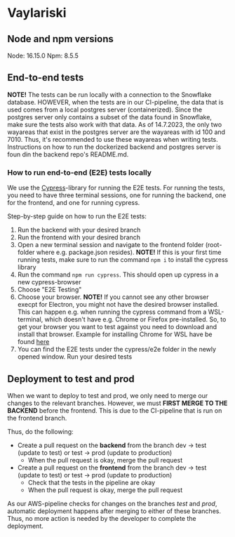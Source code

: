 # Vaylariski

## Node and npm versions

Node: 16.15.0
Npm: 8.5.5

## End-to-end tests

**NOTE!** The tests can be run locally with a connection to the Snowflake database. HOWEVER, when the tests are in our CI-pipeline, the data that is used comes from a local postgres server (containerized). Since the postgres server only contains a subset of the data found in Snowflake, make sure the tests also work with that data.
As of 14.7.2023, the only two wayareas that exist in the postgres server are the wayareas with id 100 and 7010. Thus, it's recommended to use these wayareas when writing tests.
Instructions on how to run the dockerized backend and postgres server is foun din the backend repo's README.md.

### How to run end-to-end (E2E) tests locally

We use the [Cypress](https://docs.cypress.io/guides/overview/why-cypress)-library for running the E2E tests. For running the tests, you need to have three terminal sessions, one for running the backend, one for the frontend, and one for running cypress.

Step-by-step guide on how to run the E2E tests:

1. Run the backend with your desired branch
2. Run the frontend with your desired branch
3. Open a new terminal session and navigate to the frontend folder (root-folder where e.g. package.json resides). **NOTE!** If this is your first time running tests, make sure to run the command `npm i` to install the cypress library
4. Run the command `npm run cypress`. This should open up cypress in a new cypress-browser
5. Choose "E2E Testing"
6. Choose your browser. **NOTE!** If you cannot see any other browser execpt for Electron, you might not have the desired browser installed. This can happen e.g. when running the cypress command from a WSL-terminal, which doesn't have e.g. Chrome or Firefox pre-installed. So, to get your browser you want to test against you need to download and install that browser. Example for installing Chrome for WSL have be found [here](https://shouv.medium.com/how-to-run-cypress-on-wsl2-989b83795fb6)
7. You can find the E2E tests under the cypress/e2e folder in the newly opened window. Run your desired tests

## Deployment to test and prod

When we want to deploy to test and prod, we only need to merge our changes to the relevant branches. However, we must **FIRST MERGE TO THE BACKEND** before the frontend. This is due to the CI-pipeline that is run on the frontend branch.

Thus, do the following:

- Create a pull request on the **backend** from the branch dev -> test (update to test) or test -> prod (update to production)
  - When the pull request is okay, merge the pull request
- Create a pull request on the **frontend** from the branch dev -> test (update to test) or test -> prod (update to production)
  - Check that the tests in the pipeline are okay
  - When the pull request is okay, merge the pull request

As our AWS-pipeline checks for changes on the branches _test_ and _prod_, automatic deployment happens after merging to either of these branches. Thus, no more action is needed by the developer to complete the deployment.
